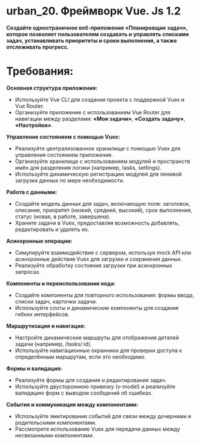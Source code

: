 # urban_20. Фреймворк Vue. Js 1.2

**Создайте одностраничное веб-приложение «Планировщик задач», которое позволяет пользователям создавать и управлять списками задач, устанавливать приоритеты и сроки выполнения, а также отслеживать прогресс.**

# Требования:

**Основная структура приложения:**
  + Используйте Vue CLI для создания проекта с поддержкой Vuex и Vue Router.
  + Организуйте приложение с использованием Vue Router для навигации между разделами: **«Мои задачи»**, **«Создать задачу»**, **«Настройки»**.
    
**Управление состоянием с помощью Vuex:**
  + Реализуйте централизованное хранилище с помощью Vuex для управления состоянием приложения.
  + Организуйте хранилище с использованием модулей и пространств имён для разделения логики (например, tasks, settings).
  + Используйте динамическую регистрацию модулей для ленивой загрузки данных по мере необходимости.
    
**Работа с данными:**
  + Создайте модель данных для задач, включающую поля: заголовок, описание, приоритет (низкий, средний, высокий), срок выполнения, статус (новая, в работе, завершена).
  + Храните задачи в Vuex, предоставляя возможность добавлять, редактировать и удалять их.

**Асинхронные операции:**
  + Симулируйте взаимодействие с сервером, используя mock API или асинхронные действия Vuex для загрузки и сохранения данных.
  + Реализуйте обработку состояния загрузки при асинхронных запросах.

**Компоненты и переиспользование кода:**
+ Создайте компоненты для повторного использования: формы ввода, списки задач, карточки задачи.
+ Используйте слоты и динамические компоненты для создания гибких интерфейсов.

**Маршрутизация и навигация:**
+ Настройте динамические маршруты для отображения деталей задачи (например, /tasks/:id).
+ Используйте навигационные охранники для проверки доступа к определённым маршрутам, если это необходимо.

**Формы и валидация:**
+ Реализуйте формы для создания и редактирования задач.
+ Используйте двустороннюю привязку (v-model) и реализуйте валидацию форм с выводом сообщений об ошибках.

**События и коммуникация между компонентами:**
+ Используйте эмитирование событий для связи между дочерними и родительскими компонентами.
+ Рассмотрите использование Vuex для передачи данных между несвязанными компонентами.


